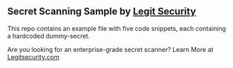 ## Secret Scanning Sample by [Legit Security](https://www.legitsecurity.com/ "Legit Security")

This repo contains an example file with five code snippets, each containing a hardcoded dummy-secret.

Are you looking for an enterprise-grade secret scanner? Learn More at [Legitsecurity.com](https://www.legitsecurity.com/ "Legitsecurity.com")

